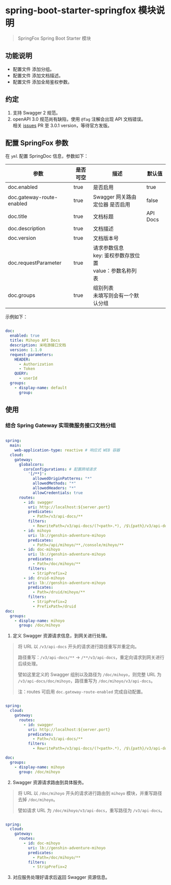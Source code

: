 # spring-boot-starter-springfox 模块说明

> SpringFox Spring Boot Starter 模块

## 功能说明

* 配置文件 添加分组。
* 配置文件 添加文档描述。
* 配置文件 添加全局鉴权参数。

## 约定

1. 支持 Swagger 2 规范。
2. openAPI 3.0 规范尚有缺陷，使用 `@Tag` 注解会出现 API 文档错误。</br> 相关 <a href="https://github.com/springfox/springfox/issues/3668">
   issues</a> PR 至 3.0.1 version，等待官方发版。

## 配置 SpringFox 参数

在 `yml` 配置 SpringDoc 信息，参数如下：

|参数|是否可空|描述|默认值|
|---|---|---|---|
|doc.enabled|true|是否启用|true|
|doc.gateway-route-enabled|true|Swagger 网关路由定位器 是否启用|false|
|doc.title|true|文档标题|API Docs|
|doc.description|true|文档描述||
|doc.version|true|文档版本号||
|doc.requestParameter|true|请求参数信息</br>key: 鉴权参数存放位置</br>value：参数名称列表||
|doc.groups|true|组别列表</br>未填写则会有一个默认分组||

示例如下：

```yml

doc:
  enabled: true
  title: Mihoyo API Docs
  description: 米哈游接口文档
  version: 1.1.0
  request-parameters:
    HEADER:
      - Authorization
      - Token
    QUERY:
      - userId
  groups:
    - display-name: default
      group:


```

## 使用

### 结合 Spring Gateway 实现微服务接口文档分组

```yml

spring:
  main:
    web-application-type: reactive # 响应式 WEB 容器
  cloud:
    gateway:
      globalcors:
        corsConfigurations: # 配置跨域请求
          '[/**]':
            allowedOriginPatterns: "*"
            allowedMethods: "*"
            allowedHeaders: "*"
            allowCredentials: true
      routes:
        - id: swagger
          uri: http://localhost:${server.port}
          predicates:
            - Path=/v3/api-docs/**
          filters:
            - RewritePath=/v3/api-docs/(?<path>.*), /$\{path}/v3/api-docs
        - id: mihoyo
          uri: lb://genshin-adventure-mihoyo
          predicates:
            - Path=/api/mihoyo/**,/console/mihoyo/**
        - id: doc-mihoyo
          uri: lb://genshin-adventure-mihoyo
          predicates:
            - Path=/doc/mihoyo/**
          filters:
            - StripPrefix=2
        - id: druid-mihoyo
          uri: lb://genshin-adventure-mihoyo
          predicates:
            - Path=/druid/mihoyo/**
          filters:
            - StripPrefix=2
            - PrefixPath=/druid
doc:
  groups:
    - display-name: mihoyo
      group: /doc/mihoyo

```

1. 定义 Swagger 资源请求信息，到网关进行处理。

> 将 URL 以 `/v3/api-docs` 开头的请求进行路径重写并重定向。
>
> 路径重写：`/v3/api-docs/**` -> `/**/v3/api-docs`，重定向请求到网关进行后续处理。
>
> 譬如这里定义的 Swagger 组别以及路径为 `/doc/mihoyo`，则完整 URL 为 `/v3/api-docs/doc/mihoyo`，路径重写为 `/doc/mihoyo/v3/api-docs`。
>
> 注：routes 可启用 `doc.gateway-route-enabled` 完成自动配置。

```yml

spring:
  cloud:
    gateway:
      routes:
        - id: swagger
          uri: http://localhost:${server.port}
          predicates:
            - Path=/v3/api-docs/**
          filters:
            - RewritePath=/v3/api-docs/(?<path>.*), /$\{path}/v3/api-docs

doc:
  groups:
    - display-name: mihoyo
      group: /doc/mihoyo

```

2. Swagger 资源请求路由到具体服务。

> 将 URL 以 `/doc/mihoyo` 开头的请求进行路由到 `mihoyo` 模块，并重写路径去掉 `/doc/mihoyo`。
>
> 譬如请求 URL 为 `/doc/mihoyo/v3/api-docs`，重写路径为 `/v3/api-docs`。

```yml

spring:
  cloud:
    gateway:
      routes:
        - id: doc-mihoyo
          uri: lb://genshin-adventure-mihoyo
          predicates:
            - Path=/doc/mihoyo/**
          filters:
            - StripPrefix=2

```

3. 对应服务处理好请求后返回 Swagger 资源信息。

